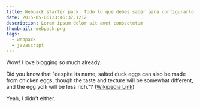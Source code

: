 ```yaml
---
title: Webpack starter pack. Todo lo que debes saber para configurarlo desde zero
date: 2015-05-06T23:46:37.121Z
description: Lorem ipsum dolor sit amet consectetum
thumbnail: webpack.png
tags:
  - webpack
  - javascript
---
```


Wow! I love blogging so much already.

Did you know that "despite its name, salted duck eggs can also be made from
chicken eggs, though the taste and texture will be somewhat different, and the
egg yolk will be less rich."?
([Wikipedia Link](https://en.wikipedia.org/wiki/Salted_duck_egg))

Yeah, I didn't either.
